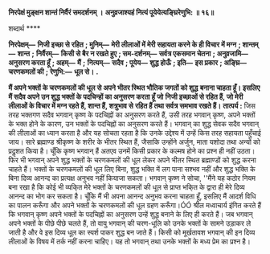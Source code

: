**निरपेक्षं मुङ्क्षन शान्तं निर्वैरं समदर्शनम् ।** **अनुव्रजाश्यहं नित्यं पूयेयेत्यङ्घ्रिरेणुभि: ॥ १६॥** 

शब्दार्थ **** 

**निरपेक्षम्—** **निजी इच्छा से रहित** **; मुनिम्—** **मेरी लीलाओं में मेरी सहायता करने के ही विचार में मग्न** **; शान्तम्—** **शान्त** **;** **निर्वैरम्—** **किसी से बैर न रखते हुए** **; सम-दर्शनम्—** **सर्वत्र एकसमान चेतना** **; अनुव्रजामि—** **अनुसरण करता हूँ** **; अहम्—** **मैं** **;** **नित्यम्—** **सदैव** **; पूयेय—** **शुद्ध होऊँ** **; इति—** **इस प्रकार** **; अङ्घ्रि—** **चरणकमलों की** **; रेणुभि:—** **धूल से।** **.** 

**मैं अपने भक्तों के चरणकमलों की धूल से अपने भीतर स्थित भौतिक जगतों को शुद्ध** **बनाना चाहता हूँ। इसलिए मैं सदैव अपने उन शुद्ध भक्तों के पदचिन्हों का अनुसरण करता हूँ जो** **निजी इच्छाओं से रहित हैं, जो मेरी लीलाओं के विचार में मग्न रहते हैं, शान्त हैं, शत्रुभाव से** **रहित हैं तथा सर्वत्र समभाव रखते हैं।** **तात्पर्य :** जिस तरह भक्तगण सदैव भगवान् कृष्ण के पदचिह्नों का अनुसरण करते हैं, उसी तरह भगवान् कृष्ण, अपने भक्तों के भक्त होने के कारण, उन भक्तों के पदचिह्नों का अनुसरण करते हैं। भगवान् का शुद्ध सेवक सदैव भगवान् की लीलाओं का ध्यान करता है और यह सोचता रहता है कि उनके उद्देश्य में उन्हें किस तरह सहायता पहुँचाई जाय। सारे ब्रह्माण्ड श्रीकृष्ण के शरीर के भीतर स्थित हैं, जैसाकि उन्होंने अर्जुन, माता यशोदा तथा अन्यों को प्रदॢशत किया है। चूँकि कृष्ण भगवान् हैं अतएव उनमें किसी प्रकार के कल्मष होने का प्रश्न ही नहीं उठता। फिर भी भगवान् अपने शुद्ध भक्तों के चरणकमलों की धूल लेकर अपने भीतर स्थित ब्रह्माण्डों को शुद्ध करना चाहते हैं। भक्तों के चरणकमलों की धूल लिए बिना, शुद्ध भक्ति में लग पाना सश्भव नहीं और शुद्ध भक्ति के बिना दिव्य आनन्द का प्रत्यक्ष अनुभव नहीं कियाजा सकता। भगवान् कृष्ण ने सोचा, ''मैंने यह कठोर नियम बना रखा है कि कोई भी व्यकि्त मेरे भक्तों के चरणकमलों की धूल से प्राप्त भकि्त के द्वारा ही मेरे दिव्य आनन्द का भोग कर सकता है। चूँकि मैं भी अपना आनन्द अनुभव करना चाहता हूँ, इसलिए मैं आदर्श विधि का पालन करूँगा और अपने भक्तों के चरणकमलों की धूल ग्रहण करूँगा।ÓÓ श्रील मध्वाचार्य इंगित करते हैं कि भगवान् कृष्ण अपने भक्तों के पदचिह्नों का अनुसरण उन्हें शुद्ध बनाने के लिए ही करते हैं। जब भगवान् अपने भक्तों के पीछे पीछे चलते हैं, तो वायु भगवान् की चरण-धूलि को उनके भक्तों के सामने उड़ाकर ले जाती है और वे इस दिव्य धूल का स्पर्श पाकर शुद्ध बन जाते हैं। किसी को मूर्खतावश भगवान् की इन दिव्य लीलाओं के विषय में तर्क नहीं करना चाहिए। यह तो भगवान् तथा उनके भक्तों के मध्य प्रेम का प्रश्न है।  